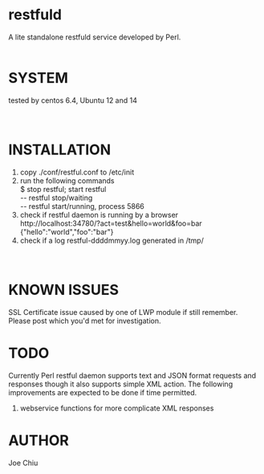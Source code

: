 # restfuld<br>
A lite standalone restfuld service developed by Perl. <br>
<br>
# SYSTEM<br>
tested by centos 6.4, Ubuntu 12 and 14<br>
<br><br>
# INSTALLATION<br>
1. copy ./conf/restful.conf to /etc/init<br>
2. run the following commands<br>
$ stop restful; start restful<br>
-- restful stop/waiting<br>
-- restful start/running, process 5866<br>
3. check if restful daemon is running by a browser<br>
http://localhost:34780/?act=test&hello=world&foo=bar<br>
{"hello":"world","foo":"bar"}<br>
4. check if a log restful-ddddmmyy.log generated in /tmp/<br>
<br><br>

# KNOWN ISSUES<br>
SSL Certificate issue caused by one of LWP module if still remember. Please post which you'd met for investigation.<br>

# TODO<br>
Currently Perl restful daemon supports text and JSON format requests and responses though it also supports simple XML action. The following improvements are expected to be done if time permitted. <br>

1. webservice functions for more complicate XML responses<br>

# AUTHOR
Joe Chiu
